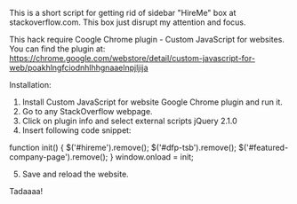 This is a short script for getting rid of sidebar "HireMe" box at stackoverflow.com. This box just disrupt 
my attention and focus.

This hack require Coogle Chrome plugin - Custom JavaScript for websites. You can find the plugin at: 
https://chrome.google.com/webstore/detail/custom-javascript-for-web/poakhlngfciodnhlhhgnaaelnpjljija 

Installation:
1. Install Custom JavaScript for website Google Chrome plugin and run it.
2. Go to any StackOverflow webpage.
3. Click on plugin info and select external scripts jQuery 2.1.0 
4. Insert following code snippet: 

function init() {
     $('#hireme').remove();
     $('#dfp-tsb').remove();
     $('#featured-company-page').remove();
}
window.onload = init;

5. Save and reload the website.

Tadaaaa!
